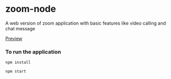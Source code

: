 # zoom-node
A web version of zoom application with basic features like video calling and chat message

[Preview](https://zoom-node.herokuapp.com/)

### To run the application
 `npm install`
 
 `npm start`
